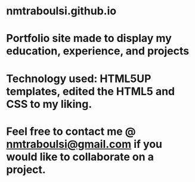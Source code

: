 # nmtraboulsi.github.io
# Portfolio site made to display my education, experience, and projects
# Technology used: HTML5UP templates, edited the HTML5 and CSS to my liking. 
# Feel free to contact me @ nmtraboulsi@gmail.com if you would like to collaborate on a project. 
